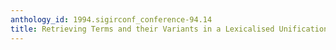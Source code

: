 ```yaml
---
anthology_id: 1994.sigirconf_conference-94.14
title: Retrieving Terms and their Variants in a Lexicalised Unification-Based Framework
---
```

